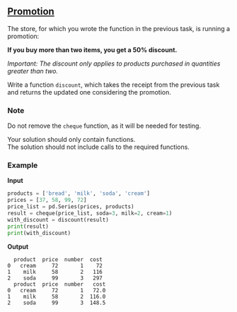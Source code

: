 ## [Promotion](../../../solutions/6.2/62_d.py)

The store, for which you wrote the function in the previous task, is running a promotion:

__If you buy more than two items, you get a 50% discount.__

_Important: The discount only applies to products purchased in quantities greater than two._

Write a function `discount`, which takes the receipt from the previous task and returns the updated one considering the promotion.

### Note

Do not remove the `cheque` function, as it will be needed for testing.

Your solution should only contain functions.\
The solution should not include calls to the required functions.

### Example

__Input__
```python
products = ['bread', 'milk', 'soda', 'cream']
prices = [37, 58, 99, 72]
price_list = pd.Series(prices, products)
result = cheque(price_list, soda=3, milk=2, cream=1)
with_discount = discount(result)
print(result)
print(with_discount)
```

__Output__
```plaintext
  product  price  number  cost
0   cream     72       1    72
1    milk     58       2   116
2    soda     99       3   297
  product  price  number   cost
0   cream     72       1   72.0
1    milk     58       2  116.0
2    soda     99       3  148.5
```